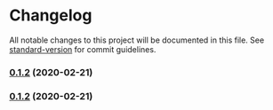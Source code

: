 # Changelog

All notable changes to this project will be documented in this file. See [standard-version](https://github.com/conventional-changelog/standard-version) for commit guidelines.

### [0.1.2](https://github.com/signalnerve/swap/compare/v0.1.1-alpha.0...v0.1.2) (2020-02-21)



### [0.1.2](https://github.com/signalnerve/swap/compare/v0.1.1-alpha.0...v0.1.2) (2020-02-21)
